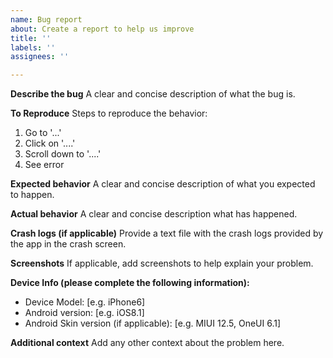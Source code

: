 ```yaml
---
name: Bug report
about: Create a report to help us improve
title: ''
labels: ''
assignees: ''

---
```


**Describe the bug**
A clear and concise description of what the bug is.

**To Reproduce**
Steps to reproduce the behavior:
1. Go to '...'
2. Click on '....'
3. Scroll down to '....'
4. See error

**Expected behavior**
A clear and concise description of what you expected to happen.

**Actual behavior**
A clear and concise description what has happened.

**Crash logs (if applicable)**
Provide a text file with the crash logs provided by the app in the crash screen.

**Screenshots**
If applicable, add screenshots to help explain your problem.

**Device Info (please complete the following information):**
 - Device Model: [e.g. iPhone6]
 - Android version: [e.g. iOS8.1]
 - Android Skin version (if applicable): [e.g. MIUI 12.5, OneUI 6.1]

**Additional context**
Add any other context about the problem here.
